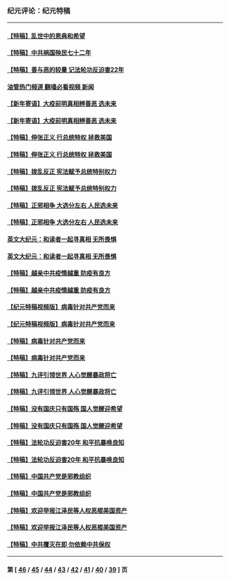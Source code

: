 ### 纪元评论：纪元特稿
---
#### [【特稿】乱世中的恩典和希望](../../pages/nsc424/n13734687.md?05200330) 
#### [【特稿】中共祸国殃民七十二年](../../pages/nsc424/n13272607.md?05200330) 
#### [【特稿】善与恶的较量 记法轮功反迫害22年](../../pages/nsc424/n13086597.md?05200330) 
#### [油管热门频道 翻墙必看视频 新闻](ok?05200330)
#### [【新年寄语】大疫前明真相辨善恶 选未来](../../pages/nsc424/n12660855.md?05200330) 
#### [【新年寄语】大疫前明真相辨善恶 选未来](../../pages/nsc424/n12660855.md?05200330) 
#### [【特稿】伸张正义 行总统特权 拯救美国](../../pages/nsc424/n12616806.md?05200330) 
#### [【特稿】伸张正义 行总统特权 拯救美国](../../pages/nsc424/n12616806.md?05200330) 
#### [【特稿】拨乱反正 宪法赋予总统特别权力](../../pages/nsc424/n12598306.md?05200330) 
#### [【特稿】拨乱反正 宪法赋予总统特别权力](../../pages/nsc424/n12598306.md?05200330) 
#### [【特稿】正邪相争 大选分左右 人民选未来](../../pages/nsc424/n12545208.md?05200330) 
#### [【特稿】正邪相争 大选分左右 人民选未来](../../pages/nsc424/n12545208.md?05200330) 
#### [英文大纪元：和读者一起寻真相 无所畏惧](../../pages/nsc424/n12542027.md?05200330) 
#### [英文大纪元：和读者一起寻真相 无所畏惧](../../pages/nsc424/n12542027.md?05200330) 
#### [【特稿】越亲中共疫情越重 防疫有良方](../../pages/nsc424/n12042989.md?05200330) 
#### [【特稿】越亲中共疫情越重 防疫有良方](../../pages/nsc424/n12042989.md?05200330) 
#### [【纪元特稿视频版】病毒针对共产党而来](../../pages/nsc424/n11977328.md?05200330) 
#### [【纪元特稿视频版】病毒针对共产党而来](../../pages/nsc424/n11977328.md?05200330) 
#### [【特稿】病毒针对共产党而来](../../pages/nsc424/n11928818.md?05200330) 
#### [【特稿】病毒针对共产党而来](../../pages/nsc424/n11928818.md?05200330) 
#### [【特稿】九评引领世界 人心觉醒暴政将亡](../../pages/nsc424/n11660496.md?05200330) 
#### [【特稿】九评引领世界 人心觉醒暴政将亡](../../pages/nsc424/n11660496.md?05200330) 
#### [【特稿】没有国庆只有国殇 国人觉醒迎希望](../../pages/nsc424/n11549354.md?05200330) 
#### [【特稿】没有国庆只有国殇 国人觉醒迎希望](../../pages/nsc424/n11549354.md?05200330) 
#### [【特稿】法轮功反迫害20年 和平抗暴唤良知](../../pages/nsc424/n11389135.md?05200330) 
#### [【特稿】法轮功反迫害20年 和平抗暴唤良知](../../pages/nsc424/n11389135.md?05200330) 
#### [【特稿】中国共产党是邪教组织](../../pages/nsc424/n11355551.md?05200330) 
#### [【特稿】中国共产党是邪教组织](../../pages/nsc424/n11355551.md?05200330) 
#### [【特稿】欢迎举报江泽民等人权恶棍美国资产](../../pages/nsc424/n11303040.md?05200330) 
#### [【特稿】欢迎举报江泽民等人权恶棍美国资产](../../pages/nsc424/n11303040.md?05200330) 
#### [【特稿】中共覆灭在即 勿依赖中共保权](../../pages/nsc424/n11278510.md?05200330) 

---
#### 第 [ [46](./46.md?05200330) / [45](./45.md?05200330) / [44](./44.md?05200330) / [43](./43.md?05200330) / [42](./42.md?05200330) / [41](./41.md?05200330) / [40](./40.md?05200330) / [39](./39.md?05200330) ] 页
